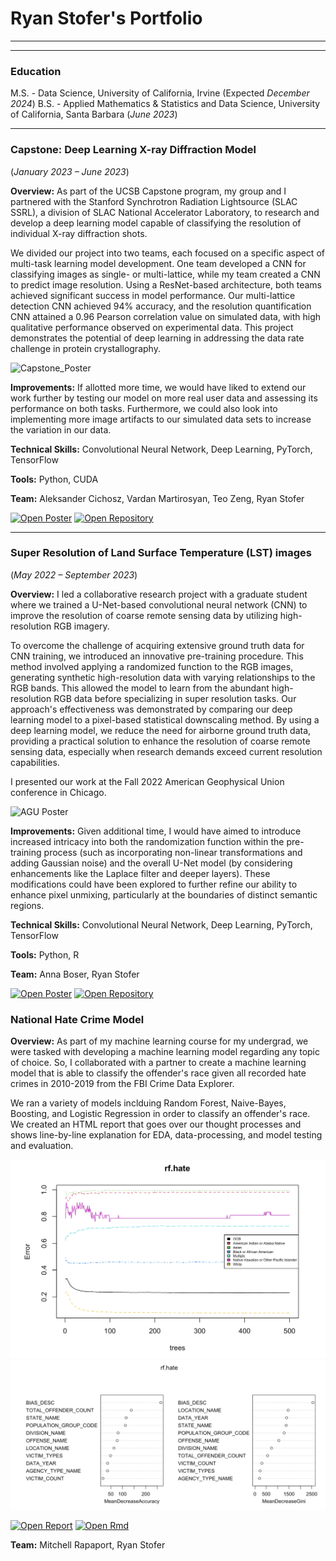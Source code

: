 # Ryan Stofer's Portfolio

---
---

### Education
M.S. - Data Science, University of California, Irvine (Expected _December 2024_)
B.S. - Applied Mathematics & Statistics and Data Science, University of California, Santa Barbara (_June 2023_)

___

### Capstone: Deep Learning X-ray Diffraction Model 
(_January 2023 – June 2023_)

**Overview:** As part of the UCSB Capstone program, my group and I partnered with the Stanford Synchrotron Radiation Lightsource (SLAC SSRL), a division of SLAC National Accelerator Laboratory, to research and develop a deep learning model capable of classifying the resolution of individual X-ray diffraction shots.

We divided our project into two teams, each focused on a specific aspect of multi-task learning model development. One team developed a CNN for classifying images as single- or multi-lattice, while my team created a CNN to predict image resolution. Using a ResNet-based architecture, both teams achieved significant success in model performance. Our multi-lattice detection  CNN achieved 94% accuracy, and the resolution quantification CNN attained a 0.96 Pearson correlation value on simulated data, with high qualitative performance observed on experimental data. This project demonstrates the potential of deep learning in addressing the data rate challenge in protein crystallography.

![Capstone_Poster](/assets/img/SLAC_Poster.png)

**Improvements:** If allotted more time, we would have liked to extend our work further by testing our model on more real user data and assessing its performance on both tasks. Furthermore, we could also look into implementing more image artifacts to our simulated data sets to increase the variation in our data.


**Technical Skills:** Convolutional Neural Network, Deep Learning, PyTorch, TensorFlow

**Tools:** Python, CUDA

**Team:** Aleksander Cichosz, Vardan Martirosyan, Teo Zeng, Ryan Stofer

[![Open Poster](https://img.shields.io/badge/PDF-View_Poster-green?logo=googledocs&logoColor=green)](https://github.com/rrstofer/rrstofer.github.io/blob/main/assets/img/SLAC_Poster.pdf) [![Open Repository](https://img.shields.io/badge/GitHub-View_Repository-green?logo=GitHub&logoColor=green)]([https://github.com/rrstofer/rrstofer.github.io/blob/main/assets/img/SLAC_Poster.pdf](https://github.com/dermen/resonet))

___

### Super Resolution of Land Surface Temperature (LST) images 
(_May 2022 – September 2023_)

**Overview:** I led a collaborative research project with a graduate student where we trained a U-Net-based convolutional neural network (CNN) to improve the resolution of coarse remote sensing data by utilizing high-resolution RGB imagery. 

To overcome the challenge of acquiring extensive ground truth data for CNN training, we introduced an innovative pre-training procedure. This method involved applying a randomized function to the RGB images, generating synthetic high-resolution data with varying relationships to the RGB bands. This allowed the model to learn from the abundant high-resolution RGB data before specializing in super resolution tasks. Our approach's effectiveness was demonstrated by comparing our deep learning model to a pixel-based statistical downscaling method. By using a deep learning model, we reduce the need for airborne ground truth data, providing a practical solution to enhance the resolution of coarse remote sensing data, especially when research demands exceed current resolution capabilities.

I presented our work at the Fall 2022 American Geophysical Union conference in Chicago.

![AGU Poster](/assets/img/AGU_Poster.png)

**Improvements:** Given additional time, I would have aimed to introduce increased intricacy into both the randomization function within the pre-training process (such as incorporating non-linear transformations and adding Gaussian noise) and the overall U-Net model (by considering enhancements like the Laplace filter and deeper layers). These modifications could have been explored to further refine our ability to enhance pixel unmixing, particularly at the boundaries of distinct semantic regions.


**Technical Skills:** Convolutional Neural Network, Deep Learning, PyTorch, TensorFlow

**Tools:** Python, R

**Team:** Anna Boser, Ryan Stofer

[![Open Poster](https://img.shields.io/badge/PDF-View_Poster-green?logo=googledocs&logoColor=green)](https://github.com/rrstofer/rrstofer.github.io/blob/main/assets/img/AGU_Poster.pdf) [![Open Repository](https://img.shields.io/badge/GitHub-View_Repository-green?logo=GitHub&logoColor=green)](https://github.com/ecohydro/lst-super-res)

### National Hate Crime Model

**Overview:** As part of my machine learning course for my undergrad, we were tasked with developing a machine learning model regarding any topic of choice. So, I collaborated with a partner to create a machine learning model that is able to classify the offender's race given all recorded hate crimes in 2010-2019 from the FBI Crime Data Explorer.

We ran a variety of models inclduing Random Forest, Naive-Bayes, Boosting, and Logistic Regression in order to classify an offender's race. We created an HTML report that goes over our thought processes and shows line-by-line explanation for EDA, data-processing, and model testing and evaluation.

![HC_1](/assets/img/hate_crime_1.PNG)
![HC_2](/assets/img/hate_crime_2.PNG)

[![Open Report](https://img.shields.io/badge/HTML-View_Report-green?logo=html5&logoColor=green)](/assets/img/hate_crime_report.html)
[![Open Rmd](https://img.shields.io/badge/R-View_Report-green?logo=R&logoColor=green
)](/assets/img/hate_crime_report.Rmd)

**Team:** Mitchell Rapaport, Ryan Stofer
